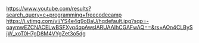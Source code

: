 https://www.youtube.com/results?search_query=c+programming+freecodecamp
https://i.ytimg.com/vi/YS4e4q9oBaU/hqdefault.jpg?sqp=-oaymwEZCNACELwBSFXyq4qpAwsIARUAAIhCGAFwAQ==&rs=AOn4CLBySjW_xoT0H7gD8M4VYgZet3o5dg
